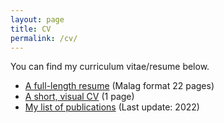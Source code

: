 ```yaml
---
layout: page
title: CV
permalink: /cv/
---
```


You can find my curriculum vitae/resume below.
<ul>
	<li><a href="long_cv.pdf">A full-length resume</a> (Malag format 22 pages)</li>
	<li><a href="short_cv.pdf">A short, visual CV</a> (1 page)</li>
	<li><a href="publications.pdf">My list of publications</a> (Last update: 2022)</li>
</ul>